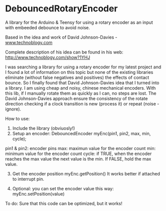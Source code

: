 # DebouncedRotaryEncoder
A library for the Arduino & Teensy for using a rotary encoder as an input with embeeded debounce to avoid noise.

Based in the idea and work of David Johnson-Davies - www.technoblogy.com 

Complete description of his idea can be found in his web: http://www.technoblogy.com/show?1YHJ

I was searching a library for using a rotary encoder for my latest project and I found a lot of information on this topic but none of the existing libraries eliminate (without false negatives and positives) the effects of contact bounce. So I finally found that David Johnson-Davies idea that I turned into a library. I am using cheap and noisy, chinese mechanical encoders. With this lib, if I manually rotate them as quickly as I can, no steps are lost. The David Johnson-Davies approach ensure the consistency of the rotate direction checking if a clock transition is new (process it) or repeat (noise - ignore).

How to use:
1. Include the library (obviuosly!)
2. Setup an encoder:
  DebouncedEncoder myEnc(pin1, pin2, max, min, cycle);
  
  pin1 & pin2: encoder pins
  max: maximun value for the encoder count
  min: minimum value for the encoder count
  cycle: if TRUE, when the encoder reaches the max value the next value is the min. If FALSE, hold the max value.
  
3. Get the encoder position
  myEnc.getPosition()
  It works better if attached to interrupt pin.
  
4. Optional: you can set the encoder value this way:
  myEnc.setPosition(value)

To do:
Sure that this code can be optimized, but it works!
